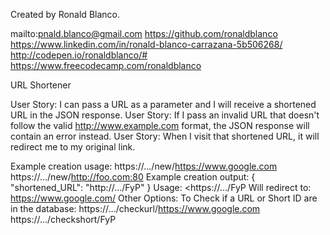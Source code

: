 Created by Ronald Blanco.

mailto:pnald.blanco@gmail.com
https://github.com/ronaldblanco
https://www.linkedin.com/in/ronald-blanco-carrazana-5b506268/
http://codepen.io/ronaldblanco/#
https://www.freecodecamp.com/ronaldblanco

URL Shortener

User Story: I can pass a URL as a parameter and I will receive a shortened URL in the JSON response.
User Story: If I pass an invalid URL that doesn't follow the valid http://www.example.com format, the JSON response will contain an error instead.
User Story: When I visit that shortened URL, it will redirect me to my original link.

Example creation usage:
    https://.../new/https://www.google.com
    https://.../new/http://foo.com:80
    Example creation output:
    {
        "shortened_URL": "http://.../FyP"
    }
    Usage:
        <https://.../FyP</code>
        Will redirect to:
        https://www.google.com/
    Other Options:
        To Check if a URL or Short ID are in the database:
        https://.../checkurl/https://www.google.com
        https://.../checkshort/FyP